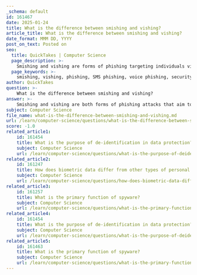 ```yaml
---
_schema: default
id: 161467
date: 2025-01-24
title: What is the difference between smishing and vishing?
article_title: What is the difference between smishing and vishing?
date_format: MMM DD, YYYY
post_on_text: Posted on
seo:
  title: QuickTakes | Computer Science
  page_description: >-
    Smishing and vishing are forms of phishing targeting individuals via text messages and phone calls, respectively, aiming to trick them into revealing sensitive information.
  page_keywords: >-
    smishing, vishing, phishing, SMS phishing, voice phishing, security threats, identity theft, social engineering, fraudulent messages, phone scams
author: QuickTakes
question: >-
    What is the difference between smishing and vishing?
answer: >-
    Smishing and vishing are both forms of phishing attacks that aim to deceive individuals into revealing sensitive information, but they differ primarily in their method of communication.\n\n**Smishing** is a type of phishing that occurs through SMS (Short Message Service) text messages. In smishing attacks, victims receive deceptive text messages that often contain urgent language or enticing offers, such as winning a prize or needing to verify account information. These messages typically include links to fraudulent websites or requests for personal information, such as credit card numbers or social security numbers. The goal is to trick the recipient into providing sensitive data or downloading malware.\n\n**Vishing**, on the other hand, stands for "voice phishing." This method involves fraudulent phone calls or voicemail messages where attackers impersonate legitimate organizations, such as banks or government agencies. Vishing scams often employ fear tactics or emotional manipulation to convince victims to disclose personal information over the phone. For example, a caller might claim that there is a problem with the victim's bank account and urge them to provide their account details to resolve the issue.\n\nIn summary, the key differences are:\n- **Mode of Communication**: Smishing uses text messages, while vishing uses phone calls.\n- **Tactics**: Smishing often includes links to fraudulent websites, whereas vishing relies on direct conversation and emotional manipulation.\n\nBoth smishing and vishing utilize social engineering tactics to exploit human trust and can lead to identity theft or financial loss if victims are not cautious. To protect against these threats, individuals should avoid clicking on unknown links in text messages and be wary of unsolicited phone calls requesting personal information.
subject: Computer Science
file_name: what-is-the-difference-between-smishing-and-vishing.md
url: /learn/computer-science/questions/what-is-the-difference-between-smishing-and-vishing
score: -1.0
related_article1:
    id: 161454
    title: What is the purpose of de-identification in data protection?
    subject: Computer Science
    url: /learn/computer-science/questions/what-is-the-purpose-of-deidentification-in-data-protection
related_article2:
    id: 161247
    title: How does biometric data differ from other types of personal data?
    subject: Computer Science
    url: /learn/computer-science/questions/how-does-biometric-data-differ-from-other-types-of-personal-data
related_article3:
    id: 161257
    title: What is the primary function of spyware?
    subject: Computer Science
    url: /learn/computer-science/questions/what-is-the-primary-function-of-spyware
related_article4:
    id: 161454
    title: What is the purpose of de-identification in data protection?
    subject: Computer Science
    url: /learn/computer-science/questions/what-is-the-purpose-of-deidentification-in-data-protection
related_article5:
    id: 161463
    title: What is the primary function of spyware?
    subject: Computer Science
    url: /learn/computer-science/questions/what-is-the-primary-function-of-spyware
---
```


&nbsp;